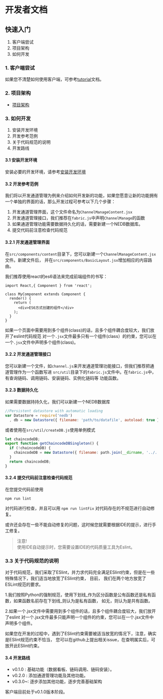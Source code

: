 # 开发者文档

## 快速入门

1. 客户端尝试
2. 项目架构
3. 如何开发

### 1. 客户端尝试

如果您不清楚如何使用客户端，可参考[tutorial](tutorial-Ch.md)文档。

### 2. 项目架构

- [项目架构](architect-Ch.md)

### 3. 如何开发

1. 安装开发环境
2. 开发参考范例
3. 关于代码规范的说明
4. 开发路线

#### 3.1 安装开发环境

安装必要的开发环境，请参考[安装开发环境](prerequistites-Ch.md)

#### 3.2 开发参考范例
我们将以开发通道管理为例来介绍如何开发新的功能，如果您愿意让新的功能拥有一个单独的界面的话，那么开发过程可参考以下几个步骤：

1. 开发通道管理界面，这个文件命名为`ChannelManageContent.jsx`
2. 开发通道管理接口，我们推荐在`fabric.js`中声明`ChannelManage`的函数
3. 如果通道管理功能需要数据持久化的话，需要新建一个NEDB数据库。
4. 提交代码前注意检查代码规范

#### 3.2.1 开发通道管理界面

在`src/components/content`目录下，您可以新建一个`ChannelManageContent.jsx`文件。新建文件后，
并在`src/components/BasicLayout.jsx`增加相应的内容路由。

我们推荐使用react的es6语法来完成前端组件的书写：

```react
import React,{ Component } from 'react';

class MyComponent extends Component {
  render() {
    return (
      <div>ES6方式创建的组件</div>
    );
  }
}
```
如果一个页面中需要用到多个组件(class)的话，且多个组件耦合度较大，我们放开了eslint代码规范
对一个`.jsx`文件最多只有一个组件(class）的约束，您可以在一个`.jsx`文件中声明多个组件(class)。

#### 3.2.2 开发通道管理接口
您可以新建一个文件，如`channel.js`来开发通道管理功能接口，但我们推荐把通道管理作为一个函数写进
`src/util`目录下的`fabric.js`文件中。在`fabric.js`中，有查询链码、调用链码、安装链码、实例化链码等
功能函数。

#### 3.2.3 数据持久化

如果需要数据持持久化，我们可以新建一个NEDB数据库

```javascript
//Persistent datastore with automatic loading
var Datastore = require('nedb')
  , db = new Datastore({ filename: 'path/to/datafile', autoload: true });
```
或者使用在`src/util/createDB.js`使用单例模式
```javascript
let chaincodeDB;
export function getChaincodeDBSingleton() {
  if (!chaincodeDB) {
    chaincodeDB = new Datastore({ filename: path.join(__dirname, '../../resources/persistence/chaincode.db'), autoload: true });
  }
  return chaincodeDB;
}
```

#### 3.2.4 提交代码前注意检查代码规范
在您提交代码前使用
```
npm run lint
``` 
对代码进行检查，并且可以用
```npm run lintFix``` 对代码存在的不规范进行自动修复。

或许还会存在一些不能自动修复的问题，这时候您就需要根据IDE的提示，进行手工修复。

>注意!<br/>
>使用IDE自动提示时，您需要设置IDE的代码质量工具为Eslint。

### 3.3 关于代码规范的说明

对于代码规范，我们采取了ESlint，并力求代码完全满足ESlint约束，但是在一些特殊情况下，我们适当地放宽了ESlint约束， 目前，
我们在两个地方放宽了ESLint规范的要求。

1.我们按照Python的强制规范，使用下划线_作为区分函数是公有函数还是私有函数，如果函数名前存在下划线_则认为是私有函数，
如无，则认为是共有函数。

2.如果一个.jsx文件中需要用到多个组件的话，且多个组件耦合度较大，我们放开了eslint
对一个.jsx文件最多只能声明一个组件的约束，您可以在一个.jsx文件中声明多个组件。

如果您在开发的过程中，遇到了ESlint约束需要被适当放宽的情况下，注意，确实是ESlint规范约束不恰当，
您可以在github上提出相关issue，在查明属实后，可放开此ESlint约束。

#### 3.4 开发路线
* v0.1.0 : 基础功能（数据看板、链码调用、链码安装）。
* v0.2.0 : 添加通道管理功能及其他功能。
* v0.3.0~: 逐步添加其他功能，逐步完善基础架构

客户端目前处于v0.1.0版本阶段。
